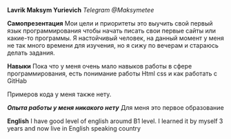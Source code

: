 **Lavrik Maksym Yurievich** 
_Telegram @Maksymetee_ 

**Самопрезентация** 
Мои цели и приоритеты это выучить свой первый язык программирования чтобы начать писать свои первые сайты или какие-то 
программы. Я настойчивый человек, на данный момент у меня не так много времени для изучения, но я сижу по вечерам и стараюсь делать задания. 

**Навыки** 
Пока что у меня очень мало навыков работы в сфере программирования, есть понимание работы Html css и как работать с GitHab 

Примеров кода у меня также нету. 

***Опыта работы у меня никакого нету*** 
Для меня это первое образование 

**English** 
I have good level of english aroumd B1 level. I learned it by myself 3 years and now live in English speaking country 
